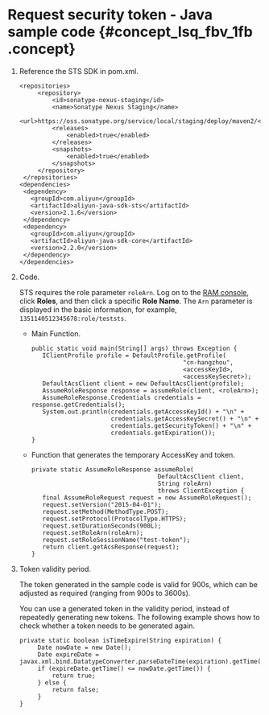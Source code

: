 # Request security token - Java sample code {#concept_lsq_fbv_1fb .concept}

1.  Reference the STS SDK in pom.xml.

    ```
    <repositories>
         <repository>
             <id>sonatype-nexus-staging</id>
             <name>Sonatype Nexus Staging</name>
             <url>https://oss.sonatype.org/service/local/staging/deploy/maven2/</url>
             <releases>
                 <enabled>true</enabled>
             </releases>
             <snapshots>
                 <enabled>true</enabled>
             </snapshots>
         </repository>
     </repositories>
    <dependencies>
     <dependency>
       <groupId>com.aliyun</groupId>
       <artifactId>aliyun-java-sdk-sts</artifactId>
       <version>2.1.6</version>
     </dependency>
     <dependency>
       <groupId>com.aliyun</groupId>
       <artifactId>aliyun-java-sdk-core</artifactId>
       <version>2.2.0</version>
     </dependency>
    </dependencies>
    ```

2.  Code.

    STS requires the role parameter `roleArn`. Log on to the [RAM console](https://partners-intl.aliyun.com/login-required#/ram), click **Roles**, and then click a specific **Role Name**. The `Arn` parameter is displayed in the basic information, for example, `1351140512345678:role/teststs`.

    -   Main Function.

        ```
        public static void main(String[] args) throws Exception {
           IClientProfile profile = DefaultProfile.getProfile(
                                                  "cn-hangzhou",
                                                  <accessKeyId>,
                                                  <accessKeySecret>);
           DefaultAcsClient client = new DefaultAcsClient(profile);
           AssumeRoleResponse response = assumeRole(client, <roleArn>);
           AssumeRoleResponse.Credentials credentials = response.getCredentials();
           System.out.println(credentials.getAccessKeyId() + "\n" +
                              credentials.getAccessKeySecret() + "\n" +
                              credentials.getSecurityToken() + "\n" +
                              credentials.getExpiration());
        }
        ```

    -   Function that generates the temporary AccessKey and token.

        ```
        private static AssumeRoleResponse assumeRole(
                                           DefaultAcsClient client,
                                           String roleArn)
                                           throws ClientException {
           final AssumeRoleRequest request = new AssumeRoleRequest();
           request.setVersion("2015-04-01");
           request.setMethod(MethodType.POST);
           request.setProtocol(ProtocolType.HTTPS);
           request.setDurationSeconds(900L);
           request.setRoleArn(roleArn);
           request.setRoleSessionName("test-token");
           return client.getAcsResponse(request);
        }
        ```

3.  Token validity period.

    The token generated in the sample code is valid for 900s, which can be adjusted as required \(ranging from 900s to 3600s\).

    You can use a generated token in the validity period, instead of repeatedly generating new tokens. The following example shows how to check whether a token needs to be generated again.

    ```
    private static boolean isTimeExpire(String expiration) {
         Date nowDate = new Date();
         Date expireDate = javax.xml.bind.DatatypeConverter.parseDateTime(expiration).getTime();
         if (expireDate.getTime() <= nowDate.getTime()) {
             return true;
         } else {
             return false;
         }
    }
    ```


